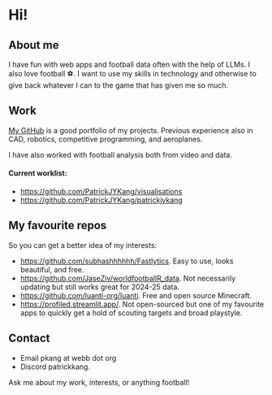 # Hi!

## About me
I have fun with web apps and football data often with the help of LLMs. I also love football ⚽. I want to use my skills in technology and otherwise to give back whatever I can to the game that has given me so much.

## Work
[My GitHub](https://github.com/PatrickJYKang) is a good portfolio of my projects. Previous experience also in CAD, robotics, competitive programming, and aeroplanes. 

I have also worked with football analysis both from video and data.

#### Current worklist:
- https://github.com/PatrickJYKang/visualisations
- https://github.com/PatrickJYKang/patrickjykang

## My favourite repos
So you can get a better idea of my interests:
- https://github.com/subhashhhhhh/Fastlytics. Easy to use, looks beautiful, and free.
- https://github.com/JaseZiv/worldfootballR_data. Not necessarily updating but still works great for 2024-25 data.
- https://github.com/luanti-org/luanti. Free and open source Minecraft.
- https://profiled.streamlit.app/. Not open-sourced but one of my favourite apps to quickly get a hold of scouting targets and broad playstyle.

## Contact
- Email pkang at webb dot org
- Discord patrickkang.

Ask me about my work, interests, or anything football!

<!--
**PatrickJYKang/patrickjykang** is a ✨ _special_ ✨ repository because its `README.md` (this file) appears on your GitHub profile.

Here are some ideas to get you started:

- 🔭 I’m currently working on ...
- 🌱 I’m currently learning ...
- 👯 I’m looking to collaborate on ...
- 🤔 I’m looking for help with ...
- 💬 Ask me about ...
- 📫 How to reach me: ...
- 😄 Pronouns: ...
- ⚡ Fun fact: ...
-->
